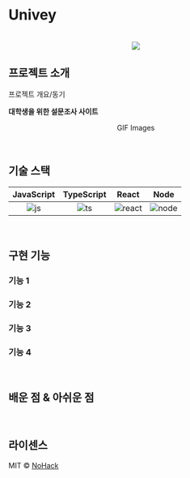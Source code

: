 # Univey

<p align="center">
  <br>
  <img src="https://github.com/asylee02/Univey_Front/assets/87488288/b1599a13-8416-4076-a415-1a8bdcdb7f99">
  <br>
</p>

## 프로젝트 소개

<p align="justify">
프로젝트 개요/동기
</p>
<b>대학생을 위한 설문조사 사이트</b>
 
<p align="center">
GIF Images
</p>

<br>

## 기술 스택

| JavaScript | TypeScript |  React   |  Node   |
| :--------: | :--------: | :------: | :-----: |
|   ![js]    |   ![ts]    | ![react] | ![node] |

<br>

## 구현 기능

### 기능 1

### 기능 2

### 기능 3

### 기능 4

<br>

## 배운 점 & 아쉬운 점

<p align="justify">

</p>

<br>

## 라이센스

MIT &copy; [NoHack](mailto:lbjp114@gmail.com)

<!-- Stack Icon Refernces -->

[js]: /images/stack/javascript.svg
[ts]: /images/stack/typescript.svg
[react]: /images/stack/react.svg
[node]: /images/stack/node.svg
